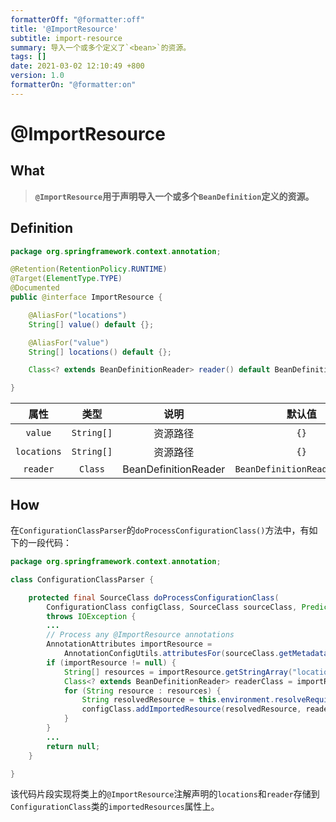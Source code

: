 ```yaml
---
formatterOff: "@formatter:off"
title: '@ImportResource'
subtitle: import-resource 
summary: 导入一个或多个定义了`<bean>`的资源。
tags: [] 
date: 2021-03-02 12:10:49 +800 
version: 1.0
formatterOn: "@formatter:on"
---
```


# @ImportResource

## What

> **`@ImportResource`用于声明导入一个或多个`BeanDefinition`定义的资源。**

## Definition

```java
package org.springframework.context.annotation;

@Retention(RetentionPolicy.RUNTIME)
@Target(ElementType.TYPE)
@Documented
public @interface ImportResource {

    @AliasFor("locations")
    String[] value() default {};

    @AliasFor("value")
    String[] locations() default {};

    Class<? extends BeanDefinitionReader> reader() default BeanDefinitionReader.class;

}
```

|    属性     |    类型    |         说明         |            默认值            |
| :---------: | :--------: | :------------------: | :--------------------------: |
|   `value`   | `String[]` |       资源路径       |             `{}`             |
| `locations` | `String[]` |       资源路径       |             `{}`             |
|  `reader`   |  `Class`   | BeanDefinitionReader | `BeanDefinitionReader.class` |

## How

在`ConfigurationClassParser`的`doProcessConfigurationClass()`方法中，有如下的一段代码：

```java
package org.springframework.context.annotation;

class ConfigurationClassParser {

    protected final SourceClass doProcessConfigurationClass(
        ConfigurationClass configClass, SourceClass sourceClass, Predicate<String> filter)
        throws IOException {
        ...
        // Process any @ImportResource annotations
        AnnotationAttributes importResource =
            AnnotationConfigUtils.attributesFor(sourceClass.getMetadata(), ImportResource.class);
        if (importResource != null) {
            String[] resources = importResource.getStringArray("locations");
            Class<? extends BeanDefinitionReader> readerClass = importResource.getClass("reader");
            for (String resource : resources) {
                String resolvedResource = this.environment.resolveRequiredPlaceholders(resource);
                configClass.addImportedResource(resolvedResource, readerClass);
            }
        }
        ...
        return null;
    }

}
```

该代码片段实现将类上的`@ImportResource`注解声明的`locations`和`reader`存储到`ConfigurationClass`类的`importedResources`属性上。



